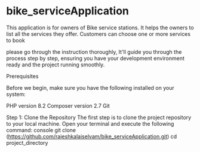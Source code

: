 # bike_serviceApplication


This application is for owners of Bike service stations. It helps the owners to list all the services
they offer. Customers can choose one or more services to book

please go through the instruction thoroughly, It'll guide you through the process step by step, ensuring you have your development environment ready and the project running smoothly.

Prerequisites

Before we begin, make sure you have the following installed on your system:

PHP version 8.2
Composer version 2.7
Git


Step 1: Clone the Repository
The first step is to clone the project repository to your local machine. Open your terminal and execute the following command:
console
git clone (https://github.com/rajeshkalaiselvam/bike_serviceApplication.git)
cd project_directory
